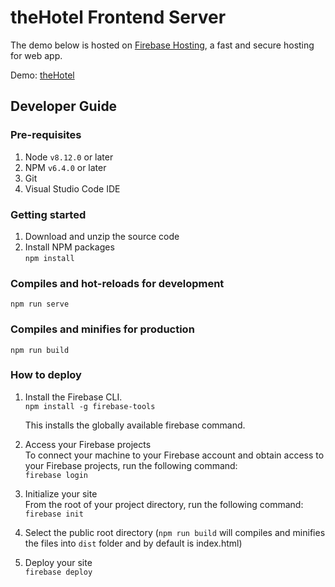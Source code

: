 # theHotel Frontend Server

The demo below is hosted on [Firebase Hosting](https://firebase.google.com/docs/hosting/), a fast and secure hosting for web app.

Demo: [theHotel](https://thehotel-279c9.firebaseapp.com/)

## Developer Guide

### Pre-requisites
1. Node `v8.12.0` or later
2. NPM `v6.4.0` or later
3. Git
4. Visual Studio Code IDE

### Getting started
1. Download and unzip the source code
2. Install NPM packages  
   `npm install`

### Compiles and hot-reloads for development
```
npm run serve
```

### Compiles and minifies for production
```
npm run build
```

### How to deploy
1. Install the Firebase CLI.  
  `npm install -g firebase-tools`  
     
     This installs the globally available firebase command.
2. Access your Firebase projects  
   To connect your machine to your Firebase account and obtain access to your Firebase projects, run the following command:  
   `firebase login`
3. Initialize your site  
   From the root of your project directory, run the following command:  
   `firebase init`
4. Select the public root directory (`npm run build` will compiles and minifies the files into `dist` folder and by default is index.html)  
5. Deploy your site  
   `firebase deploy`

